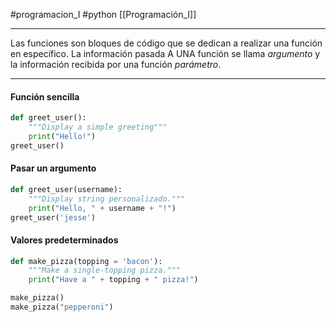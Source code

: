 #programacion_I #python 
[[Programación_I]]

---

Las funciones son bloques de código que se dedican a realizar una función en específico.
La información pasada A UNA función se llama *argumento* y la información recibida por una función *parámetro*.

---

#### Función sencilla
```python
def greet_user():
	"""Display a simple greeting"""
	print("Hello!")
greet_user()
```

#### Pasar un argumento

```python
def greet_user(username):
	"""Display string personalizado."""
	print("Hello, " + username + "!")
greet_user('jesse')
```

#### Valores predeterminados

```python
def make_pizza(topping = 'bacon'):
	"""Make a single-topping pizza."""
	print("Have a " + topping + " pizza!")

make_pizza()
make_pizza("pepperoni")
```

